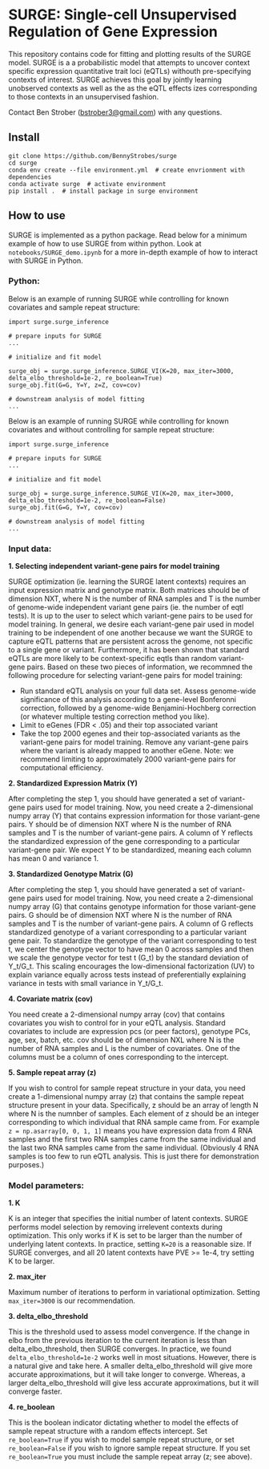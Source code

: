# SURGE: Single-cell Unsupervised Regulation of Gene Expression

This repository contains code for fitting and plotting results of the SURGE model. SURGE is a a probabilistic model that attempts to uncover context specific expression quantitative trait loci (eQTLs) withouth pre-specifying contexts of interest. SURGE achieves this goal by jointly learning unobserved contexts as well as the as the eQTL effects izes corresponding to those contexts in an unsupervised fashion. 

Contact Ben Strober (bstrober3@gmail.com) with any questions.


## Install

```
git clone https://github.com/BennyStrobes/surge
cd surge
conda env create --file environment.yml  # create envrionment with dependencies
conda activate surge  # activate environment
pip install .  # install package in surge environment
```

## How to use

SURGE is implemented as a python package. Read below for a minimum example of how to use SURGE from within python. Look at `notebooks/SURGE_demo.ipynb` for a more in-depth example of how to interact with SURGE in Python.


### Python:
Below is an example of running SURGE while controlling for known covariates and sample repeat structure:
```
import surge.surge_inference

# prepare inputs for SURGE
...

# initialize and fit model

surge_obj = surge.surge_inference.SURGE_VI(K=20, max_iter=3000, delta_elbo_threshold=1e-2, re_boolean=True)
surge_obj.fit(G=G, Y=Y, z=Z, cov=cov)

# downstream analysis of model fitting
...

```

Below is an example of running SURGE while controlling for known covariates and without controlling for sample repeat structure:
```
import surge.surge_inference

# prepare inputs for SURGE
...

# initialize and fit model

surge_obj = surge.surge_inference.SURGE_VI(K=20, max_iter=3000, delta_elbo_threshold=1e-2, re_boolean=False)
surge_obj.fit(G=G, Y=Y, cov=cov)

# downstream analysis of model fitting
...

```

### Input data:

**1. Selecting independent variant-gene pairs for model training**

   SURGE optimization (ie. learning the SURGE latent contexts) requires an input expression matrix and genotype matrix. Both matrices should be of dimension NXT, where N is the number of RNA samples and T is the number of genome-wide independent variant gene pairs (ie. the number of eqtl tests). It is up to the user to select which variant-gene pairs to be used for model training. In general, we desire each variant-gene pair used in model training to be independent of one another because we want the SURGE to capture eQTL patterns that are persistent across the genome, not specific to a single gene or variant. Furthermore, it has been shown that standard eQTLs are more likely to be context-specific eqtls than random variant-gene pairs. Based on these two pieces of information, we recommned the following procedure for selecting variant-gene pairs for model training:

   - Run standard eQTL analysis on your full data set. Assess genome-wide significance of this analysis according to a gene-level Bonferonni correction, followed by a genome-wide Benjamini-Hochberg correction (or whatever multiple testing correction method you like).
   - Limit to eGenes (FDR < .05) and their top associated variant
   - Take the top 2000 egenes and their top-associated variants as the variant-gene pairs for model training. Remove any variant-gene pairs where the variant is already mapped to another eGene. Note: we recommend limiting to approximately 2000 variant-gene pairs for computational efficiency. 


**2. Standardized Expression Matrix (Y)**

   After completing the step 1, you should have generated a set of variant-gene pairs used for model training. Now, you need create a 2-dimensional numpy array (Y) that contains expression information for those variant-gene pairs. Y should be of dimension NXT where N is the number of RNA samples and T is the number of variant-gene pairs. A column of Y reflects the standardized expression of the gene corresponding to a particular variant-gene pair. We expect Y to be standardized, meaning each column has mean 0 and variance 1.

**3. Standardized Genotype Matrix (G)**

   After completing the step 1, you should have generated a set of variant-gene pairs used for model training. Now, you need create a 2-dimensional numpy array (G) that contains genotype information for those variant-gene pairs. G should be of dimension NXT where N is the number of RNA samples and T is the number of variant-gene pairs. A column of G reflects standardized genotype of a variant corresponding to a particular variant gene pair. To standardize the genotype of the variant corresponding to test t, we center the genotype vector to have mean 0 across samples and then we scale the genotype vector for test t (G_t) by the standard deviation of Y_t/G_t. This scaling encourages the low-dimensional factorization (UV) to explain variance equally across tests instead of preferentially explaining variance in tests with small variance in Y_t/G_t.

**4. Covariate matrix (cov)**

   You need create a 2-dimensional numpy array (cov) that contains covariates you wish to control for in your eQTL analysis. Standard covariates to include are expression pcs (or peer factors), genotype PCs, age, sex, batch, etc. cov should be of dimension NXL where N is the number of RNA samples and L is the number of covariates. One of the columns must be a column of ones corresponding to the intercept.

**5. Sample repeat array (z)**

   If you wish to control for sample repeat structure in your data, you need create a 1-dimensional numpy array (z) that contains the sample repeat structure present in your data. Specifically, z should be an array of length N where N is the numnber of samples. Each element of z should be an integer corresponding to which individual that RNA sample came from. For example `z = np.asarray[0, 0, 1, 1]` means you have expression data from 4 RNA samples and the first two RNA samples came from the same individual and the last two RNA samples came from the same individual. (Obviously 4 RNA samples is too few to run eQTL analysis. This is just there for demonstration purposes.)

### Model parameters:


**1. K**
    
   K is an integer that specifies the initial number of latent contexts. SURGE performs model selection by removing irrelevent contexts during optimization. This only works if K is set to be larger than the number of underlying latent contexts. In practice, setting `K=20` is a reasonable size. If SURGE converges, and all 20 latent contexts have PVE >= 1e-4, try setting K to be larger.

**2. max_iter**
    
   Maximum number of iterations to perform in variational optimization. Setting `max_iter=3000` is our recommendation.

**3. delta_elbo_threshold**
    
   This is the threshold used to assess model convergence. If the change in elbo from the previous iteration to the current iteration is less than delta_elbo_threshold, then SURGE converges. In practice, we found `delta_elbo_threshold=1e-2` works well in most situations. However, there is a natural give and take here. A smaller delta_elbo_threshold will give more accurate approximations, but it will take longer to converge. Whereas, a larger delta_elbo_threshold will give less accurate approximations, but it will converge faster.

**4. re_boolean**
   
   This is the boolean indicator dictating whether to model the effects of sample repeat structure with a random effects intercept. Set `re_boolean=True` if you wish to model sample repeat structure, or set `re_boolean=False` if you wish to ignore sample repeat structure. If you set `re_boolean=True` you must include the sample repeat array (z; see above).